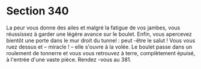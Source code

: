 # Section 340

La peur vous donne des ailes et malgré la fatigue de vos jambes, vous réussissez à garder
une légère avance sur le boulet. Enfin, vous apercevez bientôt une porte dans le mur droit
du tunnel  : peut -être le salut  ! Vous vous ruez dessus et – miracle  ! – elle s'ouvre à la
volée. Le boulet passe dans un roulement de tonnerre et vous vous retrouvez à terre,
complètement épuisé, à l'entrée d'une vaste pièce. Rendez -vous au 381.